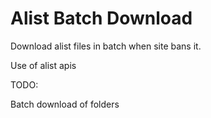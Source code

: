 # Alist Batch Download

Download alist files in batch when site bans it. 

Use of alist apis

TODO:

Batch download of folders

